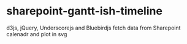 # sharepoint-gantt-ish-timeline
d3js, jQuery, Underscorejs and Bluebirdjs fetch data from Sharepoint calenadr and plot in svg
